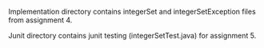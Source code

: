 Implementation directory contains integerSet and integerSetException files from assignment 4.

Junit directory contains junit testing (integerSetTest.java) for assignment 5.
